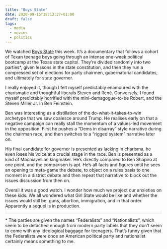 ```yaml
---
title: "Boys State"
date: 2020-09-15T18:13:27+01:00
draft: false
tags:
  - media
  - movies
  - politics
---
```


We watched [Boys State](https://letterboxd.com/jackreid/film/boys-state/) this week. It’s a documentary that follows a cohort of Texan teenage boys going through an intense one-week political bootcamp at the Texas state capitol. They’re divided randomly into two parties\*, given lessons in the state constitution, and then they run a compressed set of elections for party chairmen, gubernatorial candidates, and ultimately for state governor.

I really enjoyed it, though I felt myself predictably enamoured with the charismatic and thoughtful liberals Steven and René. Conversely, I found myself predictably horrified with the mini-demagogue-to-be Robert, and the Steven Miller Jr. in Ben Feinstein.

Ben was interesting as a distillation of the do-what-it-takes-to-win archetype that we saw coalesce around Trump. He realises early on that a negative campaign can really stall the momentum of a values-led movement in the opposition. First he pushes a “Dems in disarray” style narrative during the chairman race, and then switches to a “rigged system” narrative later on.

His final candidate for governor is presented as lacking in charisma, he even loses his voice at a crucial stage in the race. Ben is presented as a kind of Machiavellian kingmaker. He’s directly compared to Ben Shapiro at one point, and the comparison is apt. He’s all facts and figures until he sees an opening to meta-game the debate, to object on a rules basis to one moment in a district debate and then repeat that narrative to block out the issues discussion from then on.

Overall it was a good watch. I wonder how much we project our anxieties on these kids. We all wondered what Girl State would be like and whether the issues would still be: guns, abortion, immigration, and in that order. Apparently a sequel is in production.

---
\* The parties are given the names “Federalists” and “Nationalists”, which seem to be detached enough from modern party labels that they don’t seem to come with any ideological baggage for teenagers. That’s funny given that the Federalists were once an American political party and nationalist certainly means something to me.
